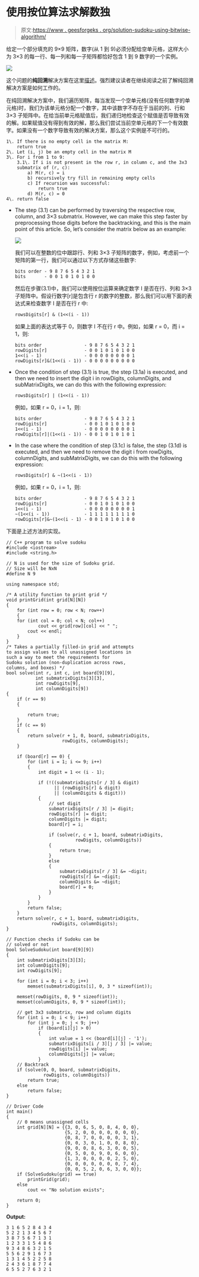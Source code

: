 # 使用按位算法求解数独

> 原文:[https://www . geesforgeks . org/solution-sudoku-using-bitwise-algorithm/](https://www.geeksforgeeks.org/solving-sudoku-using-bitwise-algorithm/)

给定一个部分填充的 9×9 矩阵，数字(从 1 到 9)必须分配给空单元格，这样大小为 3×3 的每一行、每一列和每一子矩阵都恰好包含 1 到 9 数字的一个实例。

![](img/cf0e2f46fd7acd15f83b8d110ed3ed7b.png)

这个问题的**纯回溯**解决方案在这里[描述](https://www.geeksforgeeks.org/sudoku-backtracking-7/)。强烈建议读者在继续阅读之前了解纯回溯解决方案是如何工作的。

在纯回溯解决方案中，我们遍历矩阵，每当发现一个空单元格(没有任何数字的单元格)时，我们为该单元格分配一个数字，其中该数字不存在于当前的列、行和 3×3 子矩阵中。在给当前单元格赋值后，我们递归地检查这个赋值是否导致有效的解。如果赋值没有得到有效的解，那么我们尝试当前空单元格的下一个有效数字。如果没有一个数字导致有效的解决方案，那么这个实例是不可行的。

```
1\. If there is no empty cell in the matrix M:
    return true
2\. Let (i, j) be an empty cell in the matrix M
3\. For i from 1 to 9:
    3.1\. If i is not present in the row r, in column c, and the 3x3
    submatrix of (r, c):
        a) M(r, c) = i 
        b) recursively try fill in remaining empty cells
        c) If recursion was successful:
            return true
        d) M(r, c) = 0
4\. return false

```

*   The step (3.1) can be performed by traversing the respective row, column, and 3×3 submatrix. However, we can make this step faster by preprocessing those digits before the backtracking, and this is the main point of this article. So, let’s consider the matrix below as an example:

    ![](img/cf0e2f46fd7acd15f83b8d110ed3ed7b.png)

    我们可以在整数的位中跟踪行、列和 3×3 子矩阵的数字，例如，考虑前一个矩阵的第一行，我们可以通过以下方式存储这些数字:

    ```
    bits order - 9 8 7 6 5 4 3 2 1
    bits       - 0 0 1 0 1 0 1 0 0

    ```

    然后在步骤(3.1)中，我们可以使用按位运算来确定数字 I 是否在行、列和 3×3 子矩阵中。假设行数字[r]是包含行 r 的数字的整数，那么我们可以用下面的表达式来检查数字 I 是否在行 r 中:

    ```
    rowsDigits[r] & (1<<(i - 1))

    ```

    如果上面的表达式等于 0，则数字 I 不在行 r 中。例如，如果 r = 0，而 i = 1，则:

    ```
    bits order                - 9 8 7 6 5 4 3 2 1
    rowDigits[r]              - 0 0 1 0 1 0 1 0 0
    1<<(i - 1)                - 0 0 0 0 0 0 0 0 1
    rowDigits[r]&(1<<(i - 1)) - 0 0 0 0 0 0 0 0 0

    ```

*   Once the condition of step (3.1) is true, the step (3.1a) is executed, and then we need to insert the digit i in rowDigits, columnDigits, and subMatrixDigits, we can do this with the following expression:

    ```
    rowsDigits[r] | (1<<(i - 1))

    ```

    例如，如果 r = 0，i = 1，则:

    ```
    bits order                - 9 8 7 6 5 4 3 2 1
    rowDigits[r]              - 0 0 1 0 1 0 1 0 0
    1<<(i - 1)                - 0 0 0 0 0 0 0 0 1
    rowDigits[r]|(1<<(i - 1)) - 0 0 1 0 1 0 1 0 1

    ```

*   In the case where the condition of step (3.1c) is false, the step (3.1d) is executed, and then we need to remove the digit i from rowDigits, columnDigits, and subMatrixDigits, we can do this with the following expression:

    ```
    rowsDigits[r] & ~(1<<(i - 1))

    ```

    例如，如果 r = 0，i = 1，则:

    ```
    bits order                - 9 8 7 6 5 4 3 2 1
    rowDigits[r]              - 0 0 1 0 1 0 1 0 0
    1<<(i - 1)                - 0 0 0 0 0 0 0 0 1
    ~(1<<(i - 1))             - 1 1 1 1 1 1 1 1 0
    rowDigits[r]&~(1<<(i - 1) - 0 0 1 0 1 0 1 0 0

    ```

下面是上述方法的实现。

```
// C++ program to solve sudoku
#include <iostream>
#include <string.h>

// N is used for the size of Sudoku grid.  
// Size will be NxN  
#define N 9

using namespace std;

/* A utility function to print grid */
void printGrid(int grid[N][N])  
{  
    for (int row = 0; row < N; row++)  
    {  
    for (int col = 0; col < N; col++)  
            cout << grid[row][col] << " ";  
        cout << endl; 
    }  
}
/* Takes a partially filled-in grid and attempts  
to assign values to all unassigned locations in  
such a way to meet the requirements for 
Sudoku solution (non-duplication across rows, 
columns, and boxes) */
bool solve(int r, int c, int board[9][9], 
           int submatrixDigits[3][3], 
           int rowDigits[9], 
           int columnDigits[9])
{
    if (r == 9)
    {

        return true;
    }
    if (c == 9)
    {
        return solve(r + 1, 0, board, submatrixDigits, 
                     rowDigits, columnDigits);
    }

    if (board[r] == 0) {
        for (int i = 1; i <= 9; i++)
        {
            int digit = 1 << (i - 1);

            if (!((submatrixDigits[r / 3] & digit) 
                  || (rowDigits[r] & digit) 
                  || (columnDigits & digit)))
            {
                // set digit
                submatrixDigits[r / 3] |= digit;
                rowDigits[r] |= digit;
                columnDigits |= digit;
                board[r] = i;

                if (solve(r, c + 1, board, submatrixDigits,
                          rowDigits, columnDigits))
                {
                    return true;
                }
                else
                {
                    submatrixDigits[r / 3] &= ~digit;
                    rowDigits[r] &= ~digit;
                    columnDigits &= ~digit;
                    board[r] = 0;
                }
            }
        }
        return false;
    }
    return solve(r, c + 1, board, submatrixDigits, 
                 rowDigits, columnDigits);
}

// Function checks if Sudoku can be
// solved or not
bool SolveSudoku(int board[9][9])
{
    int submatrixDigits[3][3];
    int columnDigits[9];
    int rowDigits[9];

    for (int i = 0; i < 3; i++)
        memset(submatrixDigits[i], 0, 3 * sizeof(int));

    memset(rowDigits, 0, 9 * sizeof(int));
    memset(columnDigits, 0, 9 * sizeof(int));

    // get 3x3 submatrix, row and column digits
    for (int i = 0; i < 9; i++)
        for (int j = 0; j < 9; j++)
            if (board[i][j] > 0)
            {
                int value = 1 << (board[i][j] - '1');
                submatrixDigits[i / 3][j / 3] |= value;
                rowDigits[i] |= value;
                columnDigits[j] |= value;
            }
    // Backtrack
    if (solve(0, 0, board, submatrixDigits,
              rowDigits, columnDigits))
        return true;
    else
        return false;
}

// Driver Code 
int main()  
{  
    // 0 means unassigned cells  
    int grid[N][N] = {{3, 0, 6, 5, 0, 8, 4, 0, 0},  
                      {5, 2, 0, 0, 0, 0, 0, 0, 0},  
                      {0, 8, 7, 0, 0, 0, 0, 3, 1},  
                      {0, 0, 3, 0, 1, 0, 0, 8, 0},  
                      {9, 0, 0, 8, 6, 3, 0, 0, 5},  
                      {0, 5, 0, 0, 9, 0, 6, 0, 0},  
                      {1, 3, 0, 0, 0, 0, 2, 5, 0},  
                      {0, 0, 0, 0, 0, 0, 0, 7, 4},  
                      {0, 0, 5, 2, 0, 6, 3, 0, 0}};  
    if (SolveSudoku(grid) == true)  
        printGrid(grid);  
    else
        cout << "No solution exists";  

    return 0;  
}  
```

**Output:**

```
3 1 6 5 2 8 4 3 4 
5 2 2 1 3 4 5 6 7 
3 8 7 5 6 7 1 3 1 
1 2 3 3 1 5 4 8 6 
9 3 4 8 6 3 2 1 5 
5 5 6 2 9 1 6 7 3 
1 3 1 4 5 2 2 5 8 
2 4 3 6 1 8 7 7 4 
6 5 5 2 7 6 3 2 1

```